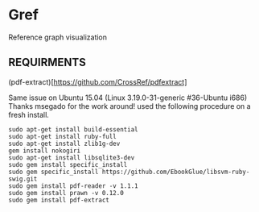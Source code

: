 # Gref
Reference graph visualization


## REQUIRMENTS
(pdf-extract)[https://github.com/CrossRef/pdfextract]

Same issue on Ubuntu 15.04 (Linux 3.19.0-31-generic #36-Ubuntu i686)
Thanks msegado for the work around! used the following procedure on a fresh install.

    sudo apt-get install build-essential
    sudo apt-get install ruby-full
    sudo apt-get install zlib1g-dev
    gem install nokogiri
    sudo apt-get install libsqlite3-dev
    sudo gem install specific_install
    sudo gem specific_install https://github.com/EbookGlue/libsvm-ruby-swig.git
    sudo gem install pdf-reader -v 1.1.1
    sudo gem install prawn -v 0.12.0
    sudo gem install pdf-extract
